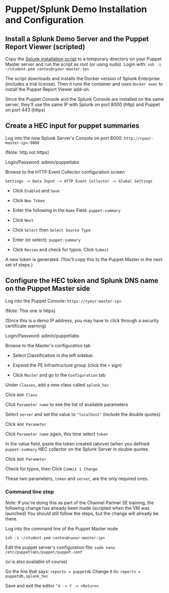 Puppet/Splunk Demo Installation and Configuration
==============

Install a Splunk Demo Server and the Puppet Report Viewer (scripted)
-----------

Copy the 
[Splunk installation script](https://github.com/eboutili/splunk_hec/blob/master/demo_splunk.sh) 
to a temporary directory on your Puppet Master server and run the script as root (or using sudo). 
Login with: `ssh -i ~/student.pem centos@<your-master-ip>`

The script downloads and installs the Docker version of Splunk Enterprise (includes a trial license). Then it runs the container and uses `docker exec` to install the Puppet Report Viewer add-on.

Since the Puppet Console and the Splunk Console are installed on the same server, they'll
use the same IP with Splunk on port 8000 (http) and Puppet on port 443 (https)

Create a HEC input for puppet summaries
-----------
Log into the new Splunk Server's Console on port 8000: `http://<your-master-ip>:8000`

(Note: http not https)

Login/Password: admin/puppetlabs

Browse to the HTTP Event Collector configuration screen 

`Settings -> Data Input -> HTTP Event Collector -> Global Settings`

- Click `Enabled` and `Save`

- Click `New Token`

- Enter the following in the `Name` Field: `puppet:summary`

- Click `Next`

- Click `Select` then `Select Source Type`

- Enter (or select): `puppet:summary`

- Click `Review` and check for typos. Click `Submit`

A new token is generated. (You'll copy this to the Puppet Master in the next set of steps.)

Configure the HEC token and Splunk DNS name on the Puppet Master side
------------
Log into the Puppet Console: `https://<your-master-ip>`

(Note: This one _is_ https)

(Since this is a demo IP address, you may have to click through a security certificate warning)

Login/Password: admin/puppetlabs

Browse to the Master's configuration tab

- Select Classification in the left sidebar.

- Expand the PE Infrastructure group (click the `+` sign)

- Click `Master` and go to the `Configuration` tab

Under `Classes`, add a new class called `splunk_hec`

Click `Add Class`

Click `Parameter name` to see the list of available parameters

Select `server` and set the value to `"localhost"` (include the double quotes)

Click `Add Parameter`

Click `Parameter name` again, this time select `token`

In the value field, paste the token created (above) (when you defined `puppet:summary` HEC collector on the Splunk Server
in double quotes.

Click `Add Parameter`

Check for typos, then Click `Commit 1 Change`

These two parameters, `token` and `server`, are the only required ones.


### Command line step

*Note*: If you're doing this as part of the Channel Partner SE training, the
following change has already been made (scripted when the VM was launched)
You should still follow the steps, but the change will already be there.

Log into the command line of the Puppet Master node

`ssh -i ~/student.pem centos@<your-master-ip>`

Edit the puppet server's configuration file:
`sudo nano /etc/puppetlabs/puppet/puppet.conf` 

(vi is also available of course)

Go the line that says: `reports = puppetdb`
Change it to: `reports = puppetdb,splunk_hec`

Save and exit the editor
`^X -> Y -> <Return>`
